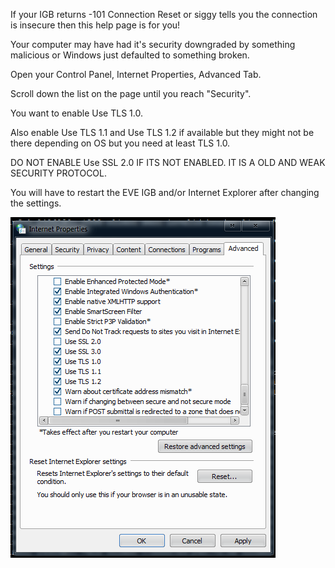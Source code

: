 If your IGB returns -101 Connection Reset or siggy tells you the connection is insecure then this help page is for you!

Your computer may have had it's security downgraded by something malicious or Windows just defaulted to something broken.

Open your Control Panel, Internet Properties, Advanced Tab.

Scroll down the list on the page until you reach "Security".

You want to enable Use TLS 1.0.

Also enable Use TLS 1.1 and Use TLS 1.2 if available but they might not be there depending on OS but you need at least TLS 1.0.

DO NOT ENABLE Use SSL 2.0 IF ITS NOT ENABLED. IT IS A OLD AND WEAK SECURITY PROTOCOL.

You will have to restart the EVE IGB and/or Internet Explorer after changing the settings.

![Screenshot](img/internet-options.png)

